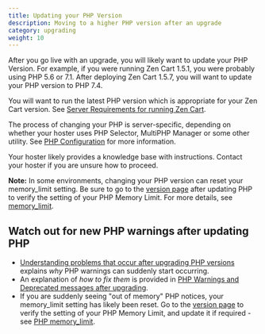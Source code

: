 ```yaml
---
title: Updating your PHP Version 
description: Moving to a higher PHP version after an upgrade
category: upgrading 
weight: 10
---
```


After you go live with an upgrade, you will likely want to update your PHP Version.  For example, if you were running Zen Cart 1.5.1, you were probably using PHP 5.6 or 7.1.  After deploying Zen Cart 1.5.7, you will want to update your PHP version to PHP 7.4. 

You will want to run the latest PHP version which is appropriate for your Zen Cart version.  See  [Server Requirements for running Zen Cart](/user/first_steps/server_requirements/#php-version).

The process of changing your PHP is server-specific, depending on whether your hoster uses PHP Selector, MultiPHP Manager or some other utility. See [PHP Configuration](/user/upgrading/php_configuration/) for more information. 

Your hoster likely provides a knowledge base with instructions.  Contact your hoster if you are unsure how to proceed. 

**Note:** In some environments, changing your PHP version can reset your memory_limit setting.  Be sure to go to the [version page](/user/admin_pages/tools/server_info/) after updating PHP to verify the setting of your PHP Memory Limit.  For more details, see [memory_limit](/user/running/memory_limit/). 

## Watch out for new PHP warnings after updating PHP

- [Understanding problems that occur after upgrading PHP versions](/user/troubleshooting/php_debug_logs/) explains *why* PHP warnings can suddenly start occurring.  
- An explanation of *how to fix them* is provided in [PHP Warnings and Deprecated messages after upgrading](/user/upgrading/php_warnings/).
- If you are suddenly seeing "out of memory" PHP notices, your memory_limit setting has likely been reset. Go to the [version page](/user/admin_pages/tools/server_info/) to verify the setting of your PHP Memory Limit, and update it if required - see [PHP memory_limit](/user/running/memory_limit/). 

